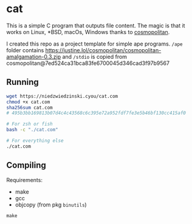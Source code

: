 # cat

This is a simple C program that outputs file content. The magic is that it works
on Linux, *BSD, macOs, Windows thanks to [cosmopolitan](https://github.com/jart/cosmopolitan).

I created this repo as a project template for simple ape programs. `/ape` folder
contains https://justine.lol/cosmopolitan/cosmopolitan-amalgamation-0.3.zip and
`/stdio` is copied from cosmopolitan@7ed524ca31bca83fe6700045d346cad3f97b9567

## Running

```sh
wget https://niedzwiedzinski.cyou/cat.com
chmod +x cat.com
sha256sum cat.com
# 495b3bb169813b07d4c4c43568c6c395e72a952fdf7fe3e5b46bf130cc415af0

# For zsh or fish
bash -c "./cat.com"

# For everything else
./cat.com
```

## Compiling

Requirements:

- make
- gcc
- objcopy (from pkg `binutils`)

```
make
```

